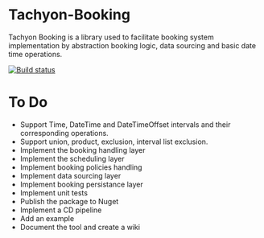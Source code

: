 # Tachyon-Booking
Tachyon Booking is a library used to facilitate booking system implementation by abstraction booking logic, data sourcing and basic date time operations.

[![Build status](https://ci.appveyor.com/api/projects/status/4orvyyxnovd0nsgx/branch/master?svg=true)](https://ci.appveyor.com/project/Arsslensoft/tachyon-booking/branch/master)

# To Do
* Support Time, DateTime and DateTimeOffset intervals and their corresponding operations.
* Support union, product, exclusion, interval list exclusion.
* Implement the booking handling layer
* Implement the scheduling layer
* Implement booking policies handling
* Implement data sourcing layer
* Implement booking persistance layer
* Implement unit tests
* Publish the package to Nuget
* Implement a CD pipeline
* Add an example
* Document the tool and create a wiki
